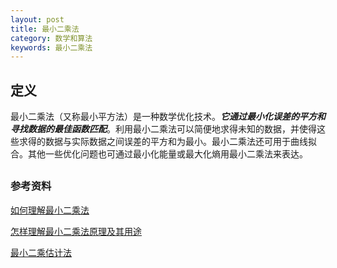 ```yaml
---
layout: post
title: 最小二乘法
category: 数学和算法
keywords: 最小二乘法
---
```


## 定义
最小二乘法（又称最小平方法）是一种数学优化技术。***它通过最小化误差的平方和寻找数据的最佳函数匹配***。利用最小二乘法可以简便地求得未知的数据，并使得这些求得的数据与实际数据之间误差的平方和为最小。最小二乘法还可用于曲线拟合。其他一些优化问题也可通过最小化能量或最大化熵用最小二乘法来表达。



## 

### 参考资料
[如何理解最小二乘法](https://blog.csdn.net/ccnt_2012/article/details/81127117)


[怎样理解最小二乘法原理及其用途](http://blog.sina.com.cn/s/blog_5e6614220101ks63.html)

[最小二乘估计法](https://baike.baidu.com/item/%E6%9C%80%E5%B0%8F%E4%BA%8C%E4%B9%98%E4%BC%B0%E8%AE%A1%E6%B3%95)